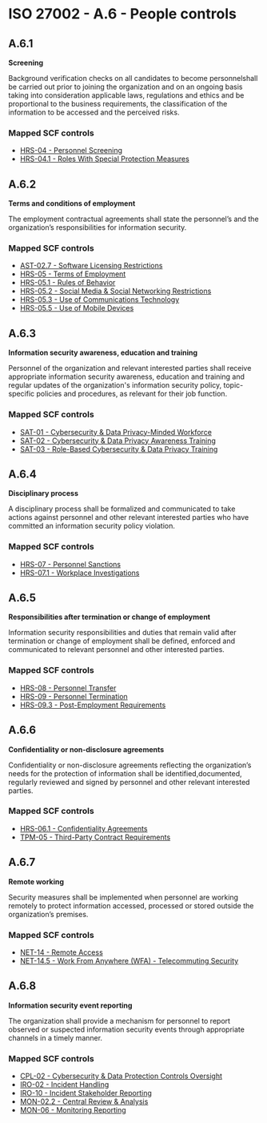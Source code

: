 # ISO 27002 - A.6 - People controls
## A.6.1
**Screening**

Background verification checks on all candidates to become personnelshall be carried out prior to joining the organization and on an ongoing basis taking into consideration applicable laws, regulations and ethics and be proportional to the business requirements, the classification of the information to be accessed and the perceived risks.
  
### Mapped SCF controls
- [HRS-04 - Personnel Screening](../scf/hrs-04-personnelscreening.md)
- [HRS-04.1 - Roles With Special Protection Measures](../scf/hrs-041-roleswithspecialprotectionmeasures.md)
  
## A.6.2
**Terms and conditions of employment**

The employment contractual agreements shall state the personnel’s and the organization’s responsibilities for information security.
  
### Mapped SCF controls
- [AST-02.7 - Software Licensing Restrictions](../scf/ast-027-softwarelicensingrestrictions.md)
- [HRS-05 - Terms of Employment](../scf/hrs-05-termsofemployment.md)
- [HRS-05.1 - Rules of Behavior](../scf/hrs-051-rulesofbehavior.md)
- [HRS-05.2 - Social Media & Social Networking Restrictions](../scf/hrs-052-socialmedia&socialnetworkingrestrictions.md)
- [HRS-05.3 - Use of Communications Technology](../scf/hrs-053-useofcommunicationstechnology.md)
- [HRS-05.5 - Use of Mobile Devices](../scf/hrs-055-useofmobiledevices.md)
  
## A.6.3
**Information security awareness, education and training**

Personnel of the organization and relevant interested parties shall receive appropriate information security awareness, education and training and regular updates of the organization's information security policy, topic-specific policies and procedures, as relevant for their job function.
  
### Mapped SCF controls
- [SAT-01 - Cybersecurity & Data Privacy-Minded Workforce](../scf/sat-01-cybersecurity&dataprivacy-mindedworkforce.md)
- [SAT-02 - Cybersecurity & Data Privacy Awareness Training](../scf/sat-02-cybersecurity&dataprivacyawarenesstraining.md)
- [SAT-03 - Role-Based Cybersecurity & Data Privacy Training](../scf/sat-03-role-basedcybersecurity&dataprivacytraining.md)
  
## A.6.4
**Disciplinary process**

A disciplinary process shall be formalized and communicated to take actions against personnel and other relevant interested parties who have committed an information security policy violation.
  
### Mapped SCF controls
- [HRS-07 - Personnel Sanctions](../scf/hrs-07-personnelsanctions.md)
- [HRS-07.1 - Workplace Investigations](../scf/hrs-071-workplaceinvestigations.md)
  
## A.6.5
**Responsibilities after termination or change of employment**

Information security responsibilities and duties that remain valid after termination or change of employment shall be defined, enforced and communicated to relevant personnel and other interested parties.
  
### Mapped SCF controls
- [HRS-08 - Personnel Transfer](../scf/hrs-08-personneltransfer.md)
- [HRS-09 - Personnel Termination](../scf/hrs-09-personneltermination.md)
- [HRS-09.3 - Post-Employment Requirements](../scf/hrs-093-post-employmentrequirements.md)
  
## A.6.6
**Confidentiality or non-disclosure agreements**

Confidentiality or non-disclosure agreements reflecting the organization’s needs for the protection of information shall be identified,documented, regularly reviewed and signed by personnel and other relevant interested parties.
  
### Mapped SCF controls
- [HRS-06.1 - Confidentiality Agreements](../scf/hrs-061-confidentialityagreements.md)
- [TPM-05 - Third-Party Contract Requirements](../scf/tpm-05-third-partycontractrequirements.md)
  
## A.6.7
**Remote working**

Security measures shall be implemented when personnel are working remotely to protect information accessed, processed or stored outside the organization’s premises.
  
### Mapped SCF controls
- [NET-14 - Remote Access](../scf/net-14-remoteaccess.md)
- [NET-14.5 - Work From Anywhere (WFA) - Telecommuting Security](../scf/net-145-workfromanywherewfa-telecommutingsecurity.md)
  
## A.6.8
**Information security event reporting**

The organization shall provide a mechanism for personnel to report observed or suspected information security events through appropriate channels in a timely manner.
  
### Mapped SCF controls
- [CPL-02 - Cybersecurity & Data Protection Controls Oversight](../scf/cpl-02-cybersecurity&dataprotectioncontrolsoversight.md)
- [IRO-02 - Incident Handling](../scf/iro-02-incidenthandling.md)
- [IRO-10 - Incident Stakeholder Reporting](../scf/iro-10-incidentstakeholderreporting.md)
- [MON-02.2 - Central Review & Analysis](../scf/mon-022-centralreview&analysis.md)
- [MON-06 - Monitoring Reporting](../scf/mon-06-monitoringreporting.md)
  